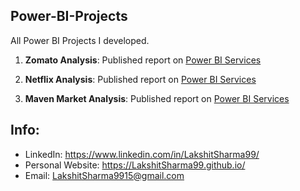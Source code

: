 ## Power-BI-Projects

All Power BI Projects I developed.

1) **Zomato Analysis**: Published report on <a href="https://app.powerbi.com/view?r=eyJrIjoiNmY3OTExYjgtYjRjMy00YTU0LThmZjAtODhhNjE5MGYzYjUyIiwidCI6IjZlOTQwYWFjLTQyNzQtNGM5Ny05YjdkLWIyMTQzM2YyZmIyZiJ9">Power BI Services</a>

2) **Netflix Analysis**: Published report on <a href="https://app.powerbi.com/view?r=eyJrIjoiMzg5MjgzY2ItNTM0YS00NDdhLTllNTYtY2I3MTc1ZGY0ZjExIiwidCI6IjZlOTQwYWFjLTQyNzQtNGM5Ny05YjdkLWIyMTQzM2YyZmIyZiJ9">Power BI Services</a>

3) **Maven Market Analysis**: Published report on <a href="https://app.powerbi.com/view?r=eyJrIjoiZWFiZjQ2MWMtNDNlMC00YjBkLTg1ZmItNzBkY2M1OWI0M2ZhIiwidCI6IjZlOTQwYWFjLTQyNzQtNGM5Ny05YjdkLWIyMTQzM2YyZmIyZiJ9">Power BI Services</a> 

## Info:

* LinkedIn: <https://www.linkedin.com/in/LakshitSharma99/>
* Personal Website: <https://LakshitSharma99.github.io/>
* Email: <a href="mailto:lakshitsharma9915@gmail.com">LakshitSharma9915@gmail.com</a>
